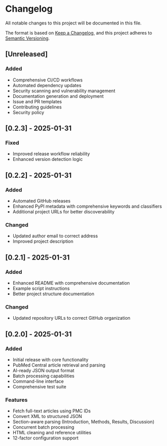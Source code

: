# Changelog

All notable changes to this project will be documented in this file.

The format is based on [Keep a Changelog](https://keepachangelog.com/en/1.0.0/),
and this project adheres to [Semantic Versioning](https://semver.org/spec/v2.0.0.html).

## [Unreleased]

### Added
- Comprehensive CI/CD workflows
- Automated dependency updates
- Security scanning and vulnerability management
- Documentation generation and deployment
- Issue and PR templates
- Contributing guidelines
- Security policy

## [0.2.3] - 2025-01-31

### Fixed
- Improved release workflow reliability
- Enhanced version detection logic

## [0.2.2] - 2025-01-31

### Added
- Automated GitHub releases
- Enhanced PyPI metadata with comprehensive keywords and classifiers
- Additional project URLs for better discoverability

### Changed
- Updated author email to correct address
- Improved project description

## [0.2.1] - 2025-01-31

### Added
- Enhanced README with comprehensive documentation
- Example script instructions
- Better project structure documentation

### Changed
- Updated repository URLs to correct GitHub organization

## [0.2.0] - 2025-01-31

### Added
- Initial release with core functionality
- PubMed Central article retrieval and parsing
- AI-ready JSON output format
- Batch processing capabilities
- Command-line interface
- Comprehensive test suite

### Features
- Fetch full-text articles using PMC IDs
- Convert XML to structured JSON
- Section-aware parsing (Introduction, Methods, Results, Discussion)
- Concurrent batch processing
- HTML cleaning and reference utilities
- 12-factor configuration support
